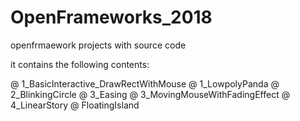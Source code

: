 # OpenFrameworks_2018

openfrmaework projects with source code

it contains the following contents:

  @ 1_BasicInteractive_DrawRectWithMouse
  @ 1_LowpolyPanda
  @ 2_BlinkingCircle
  @ 3_Easing
  @ 3_MovingMouseWithFadingEffect
  @ 4_LinearStory
  @ FloatingIsland
